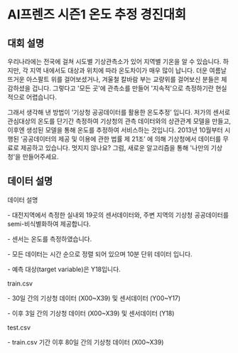 # AI프렌즈 시즌1 온도 추정 경진대회

## 대회 설명

우리나라에는 전국에 걸쳐 시도별 기상관측소가 있어 지역별 기온을 알 수 있습니다. 하지만, 각 지역 내에서도 대상과 위치에 따라 온도차이가 매우 많이 납니다. 더운 여름날 뜨거운 아스팔트 위를 걸어보셨거나, 겨울철 칼바람 부는 교량위를 걸어보신 분들은 체감하셨을 겁니다. 그렇다고 '모든 곳'에 관측소를 만들어 '지속적'으로 측정하기란 현실적으로 어렵습니다.

그래서 생각해 낸 방법이 ‘기상청 공공데이터를 활용한 온도추정’ 입니다. 저가의 센서로 관심대상의 온도를 단기간 측정하여 기상청의 관측 데이터와의 상관관계 모델을 만들고, 이후엔 생성된 모델을 통해 온도를 추정하여 서비스하는 것입니다. 2013년 10월부터 시행된 ‘공공데이터의 제공 및 이용에 관한 법률 제 21조’ 에 의해 기상청에서 데이터를 무료로 제공하고 있습니다. 멋지지 않나요? 그럼, 새로운 알고리즘을 통해 '나만의 기상청'을 만들어주세요.

## 데이터 설명

데이터 설명

\-   대전지역에서 측정한 실내외 19곳의 센서데이터와, 주변 지역의 기상청 공공데이터를 semi-비식별화하여 제공합니다. 

\-   센서는 온도를 측정하였습니다. 

\-   모든 데이터는 시간 순으로 정렬 되어 있으며 10분 단위 데이터 입니다. 

\-   예측 대상(target variable)은 Y18입니다. 



train.csv 

\-   30일 간의 기상청 데이터 (X00~X39) 및 센서데이터 (Y00~Y17)

\-   이후 3일 간의 기상청 데이터 (X00~X39) 및 센서데이터 (Y18)



test.csv 

\-   train.csv 기간 이후 80일 간의 기상청 데이터 (X00~X39)